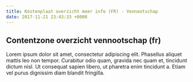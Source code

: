 ```yaml
---
title: Kostenplaat overzicht meer info (FR) - Vennootschap
date: 2017-11-21 23:43:33 +0000
---
```

## Contentzone overzicht vennootschap (fr)

Lorem ipsum dolor sit amet, consectetur adipiscing elit. Phasellus aliquet mattis leo non tempor. Curabitur odio quam, gravida nec quam et, tincidunt dictum nisl. Ut consequat sapien libero, ut pharetra enim tincidunt a. Etiam vel purus dignissim diam blandit fringilla.